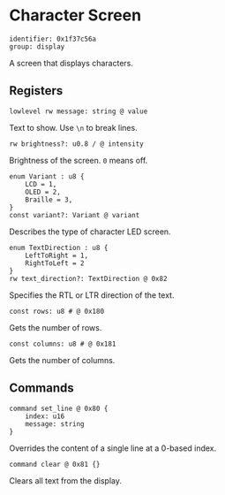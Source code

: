 # Character Screen

    identifier: 0x1f37c56a
    group: display

A screen that displays characters.

## Registers

    lowlevel rw message: string @ value

Text to show. Use `\n` to break lines.

    rw brightness?: u0.8 / @ intensity

Brightness of the screen. `0` means off.

    enum Variant : u8 {
        LCD = 1,
        OLED = 2,
        Braille = 3,
    }
    const variant?: Variant @ variant

Describes the type of character LED screen.

    enum TextDirection : u8 {
        LeftToRight = 1,
        RightToLeft = 2
    }
    rw text_direction?: TextDirection @ 0x82

Specifies the RTL or LTR direction of the text.

    const rows: u8 # @ 0x180

Gets the number of rows.

    const columns: u8 # @ 0x181

Gets the number of columns.

## Commands

    command set_line @ 0x80 {
        index: u16
        message: string
    }

Overrides the content of a single line at a 0-based index.

    command clear @ 0x81 {}

Clears all text from the display.
